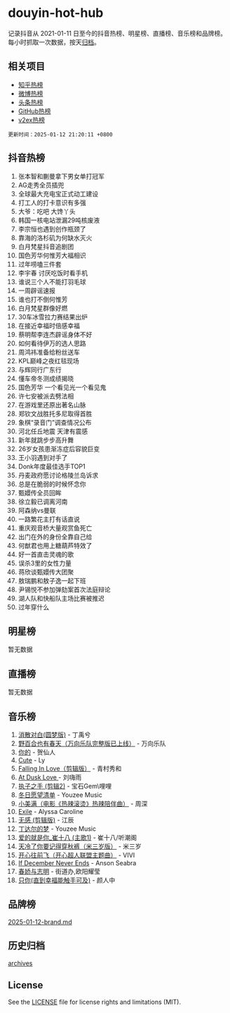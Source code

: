 # douyin-hot-hub

记录抖音从 2021-01-11 日至今的抖音热榜、明星榜、直播榜、音乐榜和品牌榜。每小时抓取一次数据，按天[归档](archives)。

## 相关项目

- [知乎热榜](https://github.com/lonnyzhang423/zhihu-hot-hub)
- [微博热榜](https://github.com/lonnyzhang423/weibo-hot-hub)
- [头条热榜](https://github.com/lonnyzhang423/toutiao-hot-hub)
- [GitHub热榜](https://github.com/lonnyzhang423/github-hot-hub)
- [v2ex热榜](https://github.com/lonnyzhang423/v2ex-hot-hub)


`更新时间：2025-01-12 21:20:11 +0800`

## 抖音热榜

1. 张本智和蒯曼拿下男女单打冠军
1. AG走秀全员插兜
1. 全球最大充电宝正式动工建设
1. 打工人的打卡意识有多强
1. 大爷：吃吧 大馋丫头
1. 韩国一核电站泄漏29吨核废液
1. 李宗恒也遇到创作瓶颈了
1. 靠海的洛杉矶为何缺水灭火
1. 白月梵星抖音追剧团
1. 国色芳华何惟芳大福相识
1. 过年唠嗑三件套
1. 李宇春 讨厌吃饭时看手机
1. 谁说三个人不能打羽毛球
1. 一周辟谣速报
1. 谁也打不倒何惟芳
1. 白月梵星群像好燃
1. 30车冰雪拉力赛结果出炉
1. 在接近幸福时倍感幸福
1. 蔡明帮李连杰辟谣身体不好
1. 如何看待伊万的选人思路
1. 周鸿祎准备给粉丝送车
1. KPL巅峰之夜红毯现场
1. 与辉同行广东行
1. 懂车帝冬测成绩揭晓
1. 国色芳华 一个看见光一个看见鬼
1. 许七安被派去劈法相
1. 在游戏里还原出著名山脉
1. 郑钦文战胜托多尼取得首胜
1. 象棋“录音门”调查情况公布
1. 河北任丘地震 天津有震感
1. 新年就跳步步高升舞
1. 26岁女孩患渐冻症后容貌巨变
1. 王小羽遇到对手了
1. Donk年度最佳选手TOP1
1. 丹麦政府愿讨论格陵兰岛诉求
1. 总是在脆弱的时候怀念你
1. 甄嬛传全员回眸
1. 徐立毅已调离河南
1. 阿森纳vs曼联
1. 一路繁花主打有话直说
1. 重庆观音桥大量观赏鱼死亡
1. 出门在外的身份全靠自己给
1. 何猷君也用上糖葫芦特效了
1. 好一首直击灵魂的歌
1. 误杀3里的女性力量
1. 蒋欣谈甄嬛传大团聚
1. 敖瑞鹏和敖子逸一起下班
1. 尹锡悦不参加弹劾案首次法庭辩论
1. 湖人队和快船队主场比赛被推迟
1. 过年穿什么

## 明星榜

暂无数据

## 直播榜

暂无数据

## 音乐榜

1. [消散对白(圆梦版)](https://sf5-hl-cdn-tos.douyinstatic.com/obj/tos-cn-ve-2774/og4jB5I5IizzoZVAAAzWgBMAsMDWoArfwBOiFs) - 丁禹兮
1. [野百合也有春天（万向乐队完整版已上线）](https://sf5-hl-cdn-tos.douyinstatic.com/obj/tos-cn-ve-2774/oMnUxhRAMiAGBqDtIPBQ7ACYQZFlJCftcgeDJE) - 万向乐队
1. [你的](https://sf5-hl-cdn-tos.douyinstatic.com/obj/tos-cn-ve-2774/oYuIeKf42jB7sEV6B2upMdpYAgfrQWj0FeRegh) - 贺仙人
1. [Cute](https://sf5-hl-cdn-tos.douyinstatic.com/obj/tos-cn-ve-2774/o4IbIzHWKAAB4wsS5qMBRiiAlEBGTpQRNfFvuo) - Ly
1. [Falling In Love（剪辑版）](https://sf5-hl-cdn-tos.douyinstatic.com/obj/tos-cn-ve-2774/o8ajpA8zzgBPahbBIO8AcKGBLJezFCRd1wfP9f) - 青村秀和
1. [ At Dusk  Love ](https://sf3-cdn-tos.douyinstatic.com/obj/tos-cn-ve-2774/o8CrpCf5CaYgI4ZrtQgMQAFEfuGqNnRSDQAPBc) - 刘嗨雨
1. [执子之手 (剪辑2)](https://sf5-hl-cdn-tos.douyinstatic.com/obj/tos-cn-ve-2774/oUoZLQjCc31XzqsBnBQUNgeKtYPBcgbFDwtfcu) - 宝石Gem\哩哩
1. [冬日愿望清单](https://sf3-cdn-tos.douyinstatic.com/obj/tos-cn-ve-2774/oIIgUOeamCFCVAzxN6MFRLIBlLGpUqQxeeHrLE) - Youzee Music
1. [小美满（电影《热辣滚烫》热辣陪伴曲）](https://sf5-hl-cdn-tos.douyinstatic.com/obj/tos-cn-ve-2774/o0GAn2lSgfZIDUgtevCGDQYnFg4CwnrBaxbTZL) - 周深
1. [Exile](https://sf5-hl-cdn-tos.douyinstatic.com/obj/tos-cn-ve-2774/oYj4gAQTknKE3WW0Je8KGmQ7z1cA4FefwtbufD) - Alyssa Caroline
1. [无感 (剪辑版)](https://sf5-hl-cdn-tos.douyinstatic.com/obj/tos-cn-ve-2774/o0eIsUzJBDlQaQFC5OFlgbMEZC1TFYBftOBn6p) - 江辰
1. [丁达尔的梦](https://sf5-hl-cdn-tos.douyinstatic.com/obj/tos-cn-ve-2774/oMU3WirUZBVQkAC9ccG5P2IQirziZM2RTInUY) - Youzee Music
1. [爱的就是你_崔十八 (主歌1)](https://sf5-hl-cdn-tos.douyinstatic.com/obj/tos-cn-ve-2774/oI5BO5DhFZ6UTcNCnZaOCBLtZ7WIMQGfgnXf5E) - 崔十八/听潮阁
1. [天冷了你要记得穿秋裤（米三岁版）](https://sf5-hl-cdn-tos.douyinstatic.com/obj/tos-cn-ve-2774/oQlIwVIDWiZ6BQilAorS7MA0AgCkQDvcZAdm1) - 米三岁
1. [开心往前飞（开心超人联盟主题曲）](https://sf5-hl-cdn-tos.douyinstatic.com/obj/tos-cn-ve-2774/9d8fb7c82cf1421fb93a9fe925275e0a) - VIVI
1. [If December Never Ends](https://sf5-hl-cdn-tos.douyinstatic.com/obj/tos-cn-ve-2774/oY1IQMoTgCFIBg8RZifyqlBBt1UFgitTYmxeOS) - Anson Seabra
1. [春娇与志明](https://sf5-hl-cdn-tos.douyinstatic.com/obj/tos-cn-ve-2774/e530d8fceb7044b39707d7f9ff54add1) - 街道办,欧阳耀莹
1. [只你(直到幸福能触手可及)](https://sf5-hl-cdn-tos.douyinstatic.com/obj/tos-cn-ve-2774/o0lBkRDzFTeaVSUz3ZZSCBVtZ5DIMQGfgmEAuE) - 颜人中

## 品牌榜

[2025-01-12-brand.md](archives/2025-01-12-brand.md)

## 历史归档

[archives](archives)

## License

See the [LICENSE](LICENSE) file for license rights and limitations (MIT).
